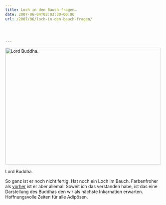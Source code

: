 ```yaml
---
title: Loch in den Bauch fragen…
date: 2007-06-04T02:03:30+00:00
url: /2007/06/loch-in-den-bauch-fragen/




---
```

<div class="flickr">
  <a href="http://flickr.com/photos/schreibblogade/529489668/"><img src="//farm2.static.flickr.com/1189/529489668_0baaabbbc7.jpg" width="500" height="375" alt="Lord Buddha." /></a></p>

  <p>
    Lord Buddha.
  </p>
</div>

So ganz ist er noch nicht fertig. Hat noch ein Loch im Bauch. Farbenfroher als [vorher][1] ist er aber allemal. Soweit ich das verstanden habe, ist das eine Darstellung des Buddhas den wir als nächste Inkarnation erwarten. Hoffnungsvolle Zeiten für alle Adipösen.

 [1]: http://flickr.com/photos/schreibblogade/409720931/
